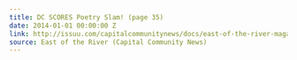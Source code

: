 ```yaml
---
title: DC SCORES Poetry Slam! (page 35)
date: 2014-01-01 00:00:00 Z
link: http://issuu.com/capitalcommunitynews/docs/east-of-the-river-magazine-january-
source: East of the River (Capital Community News)
---
```


